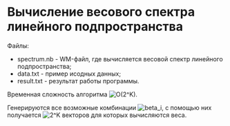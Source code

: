 # Вычисление весового спектра линейного подпространства
Файлы:
   * spectrum.nb - WM-файл, где вычисляется весовой спектр линейного подпространства;
   * data.txt - пример исодных данных;
   * result.txt - результат работы программы.

Временная сложность алгоритма <img src="https://latex.codecogs.com/svg.latex?O(2^K)" title="O(2^K)" />.

Генерируются все возможные комбинации <img src="https://latex.codecogs.com/svg.latex?B=\{\beta_i|0<i\leq~K\}" title="beta_i" />, с помощью них получается <img src="https://latex.codecogs.com/svg.latex?2^K" title="2^K" /> векторов для которых вычисляются веса.
